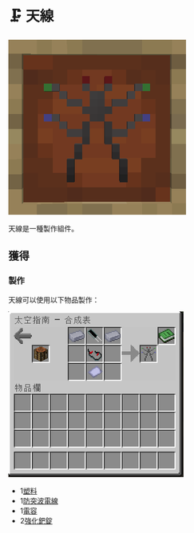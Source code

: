 # 🗜 天線

![](<../.gitbook/assets/image (1).png>)

天線是一種製作組件。

## 獲得

### 製作

天線可以使用以下物品製作：

![](<../.gitbook/assets/image (2).png>)

* 1[塑料](Plastic.md)
* 1[防突波電線](Surge-Proof-Wire.md)
* 1[電容](Capacitor.md)
* 2[強化鈀錠](reinforced-palladium-ingot.md)
